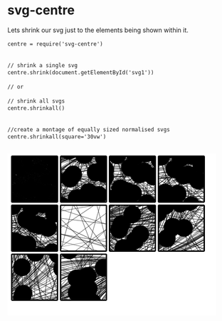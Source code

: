 svg-centre
=========

Lets shrink our svg just to the elements being shown within it.

```
centre = require('svg-centre')


// shrink a single svg
centre.shrink(document.getElementById('svg1'))

// or

// shrink all svgs
centre.shrinkall()


//create a montage of equally sized normalised svgs
centre.shrinkall(square='30vw')


```
![alt text](eg.png "Title")
